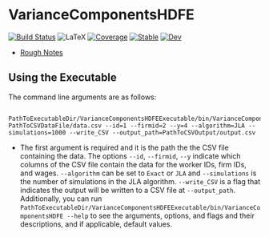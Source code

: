 # VarianceComponentsHDFE

[![Build Status](https://github.com/HighDimensionalEconLab/VarianceComponentsHDFE.jl/workflows/CI/badge.svg)](https://github.com/HighDimensionalEconLab/VarianceComponentsHDFE.jl/actions)
![LaTeX](https://github.com/HighDimensionalEconLab/VarianceComponentsHDFE.jl/workflows/LaTeX/badge.svg)
[![Coverage](https://codecov.io/gh/HighDimensionalEconLab/VarianceComponentsHDFE.jl/branch/master/graph/badge.svg)](https://codecov.io/gh/HighDimensionalEconLab/VarianceComponentsHDFE.jl)
[![Stable](https://img.shields.io/badge/docs-stable-blue.svg)](https://HighDimensionalEconLab.github.io/VarianceComponentsHDFE.jl/stable)
[![Dev](https://img.shields.io/badge/docs-dev-blue.svg)](https://HighDimensionalEconLab.github.io/VarianceComponentsHDFE.jl/dev)


- [Rough Notes](https://github.com/HighDimensionalEconLab/VarianceComponentsHDFE.jl/blob/gh_actions_builds/rough_notes.pdf)

## Using the Executable
The command line arguments are as follows:
  ```
    PathToExecutableDir/VarianceComponentsHDFEExecutable/bin/VarianceComponentsHDFE PathToCSVDataFile/data.csv --id=1 --firmid=2 --y=4 --algorithm=JLA --simulations=1000 --write_CSV --output_path=PathToCSVOutput/output.csv

  ```
  - The first argument is required and it is the path the the CSV file containing the data. The options `--id`, `--firmid`, `--y` indicate which columns of the CSV file contain the data for the worker IDs, firm IDs, and wages. `--algorithm` can be set to `Exact` or `JLA` and `--simulations` is the number of simulations in the JLA algorithm. `--write_CSV` is a flag that indicates the output will be written to a CSV file at `--output_path`. Additionally, you can run `PathToExecutableDir/VarianceComponentsHDFEExecutable/bin/VarianceComponentsHDFE --help` to see the arguments, options, and flags and their descriptions, and if applicable, default values.
